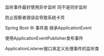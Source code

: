 监听事件最好使用异步监听 同不是同步监听

防止观察者错误会导致系统卡壳


Spring Boot 中 事件类 继承ApplicationEvent

使用ApplicationEventPublisher发布事件

ApplicationListener接口来定义处理事件的监听类